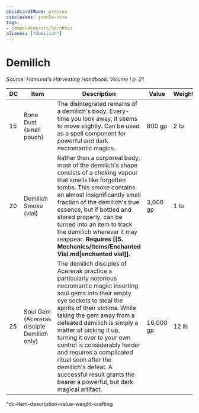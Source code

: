 ```yaml
---
obsidianUIMode: preview
cssclasses: json5e-note
tags:
- compendium/src/5e/hhhvi
aliases: ["Demilich"]
---
```

# Demilich
*Source: Hamund's Harvesting Handbook: Volume I p. 21* 

| DC | Item | Description | Value | Weight | Crafting |
|----|------|-------------|-------|--------|----------|
| 15 | Bone Dust (small pouch) | The disintegrated remains of a demilich's body. Every-time you look away, it seems to move slightly. Can be used as a spell component for powerful and dark necromantic magics. | 800 gp | 2 lb | — |
| 20 | Demilich Smoke (vial) | Rather than a corporeal body, most of the demilich's shape consists of a choking vapour that smells like forgotten tombs. This smoke contains an almost insignificantly small fraction of the demilich's true essence, but if bottled and stored properly, can be turned into an item to track the demilich wherever it may reappear. **Requires [[5. Mechanics/Items/Enchanted Vial.md\|enchanted vial]].** | 3,000 gp | 1 lb | [[5. Mechanics/Items/Demilich Censer.md\|Demilich Censer]] |
| 25 | Soul Gem (Acererak disciple Demilich only) | The demilich disciples of Acererak practice a particularly notorious necromantic magic: inserting soul gems into their empty eye sockets to steal the spirits of their victims. While taking the gem away from a defeated demilich is simply a matter of picking it up, turning it over to your own control is considerably harder and requires a complicated ritual soon after the demilich's defeat. A successful result grants the bearer a powerful, but dark magical artifact. | 16,000 gp | 12 lb | [[5. Mechanics/Items/Turned Soul Gem.md\|Turned Soul Gem]] |
^dc-item-description-value-weight-crafting